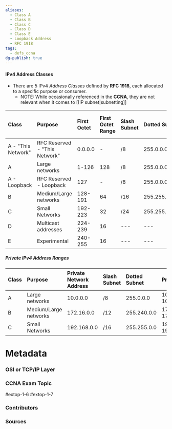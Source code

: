 ```yaml
---
aliases:
  - Class A
  - Class B
  - Class C
  - Class D
  - Class E
  - Loopback Address
  - RFC 1918
tags:
  - defs_ccna
dg-publish: true
---
```

#### IPv4 Address Classes
- There are 5 IPv4 *Address Classes* defined by **RFC 1918**, each allocated to a specific purpose or consumer.
	- NOTE: While occasionally referenced in the **CCNA**, they are not relevant when it comes to [[IP subnet|subnetting]]

| Class              | Purpose                       | First Octet | First Octet Range | Slash Subnet | Dotted Subnet | Private IP Range              | Private IP Subnet Mask |
|:------------------ |:----------------------------- |:----------- |:----------------- |:------------ |:------------- |:----------------------------- |:---------------------- |
| A - "This Network" | RFC Reserved - "This Network" | 0.0.0.0     | -                 | /8           | 255.0.0.0     | 0.0.0.0 - 0.255.255.255       | ---                    |
| A                  | Large networks                | 1-126       | 128               | /8           | 255.0.0.0     | 10.0.0.0 - 10.255.255.255     | /8                     |
| A - Loopback       | RFC Reserved - Loopback       | 127         | -                 | /8           | 255.0.0.0     | 127.0.0.0 - 127.255.255.255   | ---                    |
| B                  | Medium/Large networks         | 128-191     | 64                | /16          | 255.255.0.0   | 172.16.0.0 - 172.31.255.255   | /12                    |
| C                  | Small Networks                | 192-223     | 32                | /24          | 255.255.255.0 | 192.168.0.0 - 192.168.255.255 | /16                    |
| D                  | Multicast addresses           | 224-239     | 16                | ---          | ---           | ---                           | ---                    |
| E                  | Experimental                  | 240-255     | 16                | ---          | ---           | ---                           | ---                    |

##### Private IPv4 Address Ranges
| Class | Purpose               | Private Network Address | Slash Subnet | Dotted Subnet | Private IP Range              |
|:----- |:--------------------- |:----------------------- |:------------ |:------------- |:----------------------------- |
| A     | Large networks        | 10.0.0.0                | /8           | 255.0.0.0     | 10.0.0.0 - 10.255.255.255     |
| B     | Medium/Large networks | 172.16.0.0              | /12          | 255.240.0.0   | 172.16.0.0 - 172.31.255.255   |
| C     | Small Networks        | 192.168.0.0             | /16          | 255.255.0.0   | 192.168.0.0 - 192.168.255.255 |


# Metadata
### OSI or TCP/IP Layer

### CCNA Exam Topic
#extop-1-6 #extop-1-7
### Contributors

### Sources
